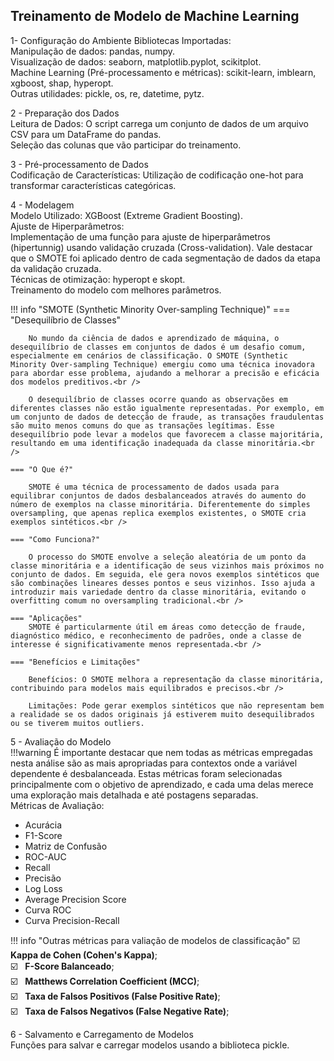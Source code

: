 ## Treinamento de Modelo de Machine Learning

1-  Configuração do Ambiente
Bibliotecas Importadas:<br />
Manipulação de dados: pandas, numpy.<br />
Visualização de dados: seaborn, matplotlib.pyplot, scikitplot.<br />
Machine Learning (Pré-processamento e métricas): scikit-learn, imblearn, xgboost, shap, hyperopt.<br />
Outras utilidades: pickle, os, re, datetime, pytz.<br />

2 - Preparação dos Dados<br />
Leitura de Dados: O script carrega um conjunto de dados de um arquivo CSV para um DataFrame do pandas.<br />
Seleção das colunas que vão participar do treinamento.<br />

3 - Pré-processamento de Dados<br />
Codificação de Características: Utilização de codificação one-hot para transformar características categóricas.<br />

4 - Modelagem<br />
Modelo Utilizado: XGBoost (Extreme Gradient Boosting).<br />
Ajuste de Hiperparâmetros:<br />
Implementação de uma função para ajuste de hiperparâmetros (hipertunnig) usando validação cruzada (Cross-validation). Vale destacar que o SMOTE foi aplicado dentro de cada segmentação de dados da etapa da validação cruzada. <br />
Técnicas de otimização: hyperopt e skopt.<br />
Treinamento do modelo com melhores parâmetros.<br />


!!! info "SMOTE (Synthetic Minority Over-sampling Technique)"
    === "Desequilíbrio de Classes"

        No mundo da ciência de dados e aprendizado de máquina, o desequilíbrio de classes em conjuntos de dados é um desafio comum, especialmente em cenários de classificação. O SMOTE (Synthetic Minority Over-sampling Technique) emergiu como uma técnica inovadora para abordar esse problema, ajudando a melhorar a precisão e eficácia dos modelos preditivos.<br />
        
        O desequilíbrio de classes ocorre quando as observações em diferentes classes não estão igualmente representadas. Por exemplo, em um conjunto de dados de detecção de fraude, as transações fraudulentas são muito menos comuns do que as transações legítimas. Esse desequilíbrio pode levar a modelos que favorecem a classe majoritária, resultando em uma identificação inadequada da classe minoritária.<br />

    === "O Que é?"

        SMOTE é uma técnica de processamento de dados usada para equilibrar conjuntos de dados desbalanceados através do aumento do número de exemplos na classe minoritária. Diferentemente do simples oversampling, que apenas replica exemplos existentes, o SMOTE cria exemplos sintéticos.<br />

    === "Como Funciona?"

        O processo do SMOTE envolve a seleção aleatória de um ponto da classe minoritária e a identificação de seus vizinhos mais próximos no conjunto de dados. Em seguida, ele gera novos exemplos sintéticos que são combinações lineares desses pontos e seus vizinhos. Isso ajuda a introduzir mais variedade dentro da classe minoritária, evitando o overfitting comum no oversampling tradicional.<br />

    === "Aplicações"
        SMOTE é particularmente útil em áreas como detecção de fraude, diagnóstico médico, e reconhecimento de padrões, onde a classe de interesse é significativamente menos representada.<br />

    === "Benefícios e Limitações"

        Benefícios: O SMOTE melhora a representação da classe minoritária, contribuindo para modelos mais equilibrados e precisos.<br />
        
        Limitações: Pode gerar exemplos sintéticos que não representam bem a realidade se os dados originais já estiverem muito desequilibrados ou se tiverem muitos outliers.

5 - Avaliação do Modelo<br />
!!!warning
    É importante destacar que nem todas as métricas empregadas nesta análise são as mais apropriadas para contextos onde a variável dependente é desbalanceada. Estas métricas foram selecionadas principalmente com o objetivo de aprendizado, e cada uma delas merece uma exploração mais detalhada e até postagens separadas.<br />
Métricas de Avaliação:<br />
- Acurácia <br />
- F1-Score <br />
- Matriz de Confusão <br />
- ROC-AUC <br />
- Recall <br />
- Precisão <br />
- Log Loss <br />
- Average Precision Score <br />
- Curva ROC <br />
- Curva Precision-Recall<br />

!!! info "Outras métricas para valiação de modelos de classificação"
    :ballot_box_with_check: &nbsp; **Kappa de Cohen (Cohen's Kappa)**;<br />
    :ballot_box_with_check: &nbsp; **F-Score Balanceado**;<br />
    :ballot_box_with_check: &nbsp; **Matthews Correlation Coefficient (MCC)**;<br />
    :ballot_box_with_check: &nbsp; **Taxa de Falsos Positivos (False Positive Rate)**;<br />
    :ballot_box_with_check: &nbsp; **Taxa de Falsos Negativos (False Negative Rate)**;<br />

    
6 - Salvamento e Carregamento de Modelos<br />
Funções para salvar e carregar modelos usando a biblioteca pickle.<br />